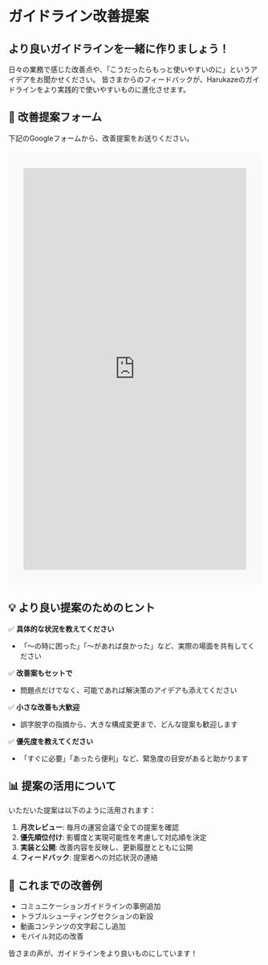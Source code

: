 # ガイドライン改善提案

## より良いガイドラインを一緒に作りましょう！

日々の業務で感じた改善点や、「こうだったらもっと使いやすいのに」というアイデアをお聞かせください。
皆さまからのフィードバックが、Harukazeのガイドラインをより実践的で使いやすいものに進化させます。

## 📝 改善提案フォーム

下記のGoogleフォームから、改善提案をお送りください。

<div style="background: #f8f9fa; padding: 30px; border-radius: 8px; margin: 20px 0;">
    <iframe src="https://docs.google.com/forms/d/e/1FAIpQLSfI19xonF8Oj6cpZpJzDLoVD7fKJ-HHPGz2VipwQv3umk9M/viewform?embedded=true" width="100%" height="800" frameborder="0" marginheight="0" marginwidth="0">読み込んでいます…</iframe>
</div>

## 💡 より良い提案のためのヒント

✅ **具体的な状況を教えてください**
- 「〜の時に困った」「〜があれば良かった」など、実際の場面を共有してください

✅ **改善案もセットで**
- 問題点だけでなく、可能であれば解決策のアイデアも添えてください

✅ **小さな改善も大歓迎**
- 誤字脱字の指摘から、大きな構成変更まで、どんな提案も歓迎します

✅ **優先度を教えてください**
- 「すぐに必要」「あったら便利」など、緊急度の目安があると助かります

## 📊 提案の活用について

いただいた提案は以下のように活用されます：

1. **月次レビュー**: 毎月の運営会議で全ての提案を確認
2. **優先順位付け**: 影響度と実現可能性を考慮して対応順を決定
3. **実装と公開**: 改善内容を反映し、更新履歴とともに公開
4. **フィードバック**: 提案者への対応状況の連絡

## 🎯 これまでの改善例

- コミュニケーションガイドラインの事例追加
- トラブルシューティングセクションの新設
- 動画コンテンツの文字起こし追加
- モバイル対応の改善

皆さまの声が、ガイドラインをより良いものにしています！